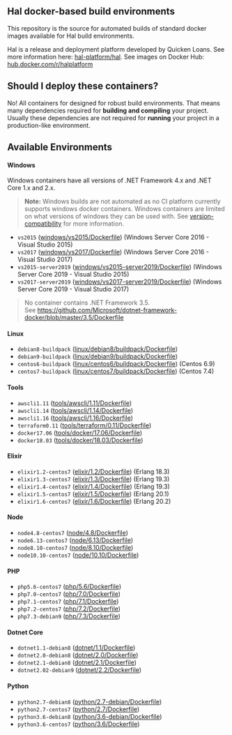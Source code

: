 ## Hal docker-based build environments

This repository is the source for automated builds of standard docker images available for Hal build environments.

Hal is a release and deployment platform developed by Quicken Loans. See more information here: [hal-platform/hal](https://github.com/hal-platform/hal). See images on Docker Hub: [hub.docker.com/r/halplatform](https://hub.docker.com/r/halplatform/hal-build-environments)

## Should I deploy these containers?

No! All containers for designed for robust build environments. That means many dependencies required for **building and compiling** your project. Usually these dependencies are not required for **running** your project in a production-like environment.

## Available Environments

#### Windows

Windows containers have all versions of .NET Framework 4.x and .NET Core 1.x and 2.x.

> **Note:** Windows builds are not automated as no CI platform currently supports windows docker containers.
> Windows containers are limited on what versions of windows they can be used with. See
> [version-compatibility](https://docs.microsoft.com/en-us/virtualization/windowscontainers/deploy-containers/version-compatibility) for more information.

- `vs2015` ([windows/vs2015/Dockerfile](https://github.com/hal-platform/hal-build-environments/blob/master/windows/vs2015/Dockerfile)) (Windows Server Core 2016 - Visual Studio 2015)
- `vs2017` ([windows/vs2017/Dockerfile](https://github.com/hal-platform/hal-build-environments/blob/master/windows/vs2017/Dockerfile)) (Windows Server Core 2016 - Visual Studio 2017)
- `vs2015-server2019` ([windows/vs2015-server2019/Dockerfile](https://github.com/hal-platform/hal-build-environments/blob/master/windows/vs2015-server2019/Dockerfile)) (Windows Server Core 2019 - Visual Studio 2015)
- `vs2017-server2019` ([windows/vs2017-server2019/Dockerfile](https://github.com/hal-platform/hal-build-environments/blob/master/windows/vs2017-server2019/Dockerfile)) (Windows Server Core 2019 - Visual Studio 2017)

> No container contains .NET Framework 3.5.  
> See https://github.com/Microsoft/dotnet-framework-docker/blob/master/3.5/Dockerfile

#### Linux

- `debian8-buildpack` ([linux/debian8/buildpack/Dockerfile](https://github.com/hal-platform/hal-build-environments/blob/master/linux/debian8/buildpack/Dockerfile))
- `debian9-buildpack` ([linux/debian9/buildpack/Dockerfile](https://github.com/hal-platform/hal-build-environments/blob/master/linux/debian9/buildpack/Dockerfile))
- `centos6-buildpack` ([linux/centos6/buildpack/Dockerfile](https://github.com/hal-platform/hal-build-environments/blob/master/linux/centos6/buildpack/Dockerfile)) (Centos 6.9)
- `centos7-buildpack` ([linux/centos7/buildpack/Dockerfile](https://github.com/hal-platform/hal-build-environments/blob/master/linux/centos7/buildpack/Dockerfile)) (Centos 7.4)

#### Tools

- `awscli1.11` ([tools/awscli/1.11/Dockerfile](https://github.com/hal-platform/hal-build-environments/blob/master/tools/awscli/1.11/Dockerfile))
- `awscli1.14` ([tools/awscli/1.14/Dockerfile](https://github.com/hal-platform/hal-build-environments/blob/master/tools/awscli/1.14/Dockerfile))
- `awscli1.16` ([tools/awscli/1.16/Dockerfile](https://github.com/hal-platform/hal-build-environments/blob/master/tools/awscli/1.16/Dockerfile))
- `terraform0.11` ([tools/terraform/0.11/Dockerfile](https://github.com/hal-platform/hal-build-environments/blob/master/tools/terraform/0.11/Dockerfile))
- `docker17.06` ([tools/docker/17.06/Dockerfile](https://github.com/hal-platform/hal-build-environments/blob/master/tools/docker/17.06/Dockerfile))
- `docker18.03` ([tools/docker/18.03/Dockerfile](https://github.com/hal-platform/hal-build-environments/blob/master/tools/docker/18.03/Dockerfile))

#### Elixir

- `elixir1.2-centos7` ([elixir/1.2/Dockerfile](https://github.com/hal-platform/hal-build-environments/blob/master/elixir/1.2/Dockerfile)) (Erlang 18.3)
- `elixir1.3-centos7` ([elixir/1.3/Dockerfile](https://github.com/hal-platform/hal-build-environments/blob/master/elixir/1.3/Dockerfile)) (Erlang 19.3)
- `elixir1.4-centos7` ([elixir/1.4/Dockerfile](https://github.com/hal-platform/hal-build-environments/blob/master/elixir/1.4/Dockerfile)) (Erlang 19.3)
- `elixir1.5-centos7` ([elixir/1.5/Dockerfile](https://github.com/hal-platform/hal-build-environments/blob/master/elixir/1.5/Dockerfile)) (Erlang 20.1)
- `elixir1.6-centos7` ([elixir/1.6/Dockerfile](https://github.com/hal-platform/hal-build-environments/blob/master/elixir/1.6/Dockerfile)) (Erlang 20.2)

#### Node

- `node4.8-centos7` ([node/4.8/Dockerfile](https://github.com/hal-platform/hal-build-environments/blob/master/node/4.8/Dockerfile))
- `node6.13-centos7` ([node/6.13/Dockerfile](https://github.com/hal-platform/hal-build-environments/blob/master/node/6.13/Dockerfile))
- `node8.10-centos7` ([node/8.10/Dockerfile](https://github.com/hal-platform/hal-build-environments/blob/master/node/8.10/Dockerfile))
- `node10.10-centos7` ([node/10.10/Dockerfile](https://github.com/hal-platform/hal-build-environments/blob/master/node/10.10/Dockerfile))

#### PHP

- `php5.6-centos7` ([php/5.6/Dockerfile](https://github.com/hal-platform/hal-build-environments/blob/master/php/5.6/Dockerfile))
- `php7.0-centos7` ([php/7.0/Dockerfile](https://github.com/hal-platform/hal-build-environments/blob/master/php/7.0/Dockerfile))
- `php7.1-centos7` ([php/7.1/Dockerfile](https://github.com/hal-platform/hal-build-environments/blob/master/php/7.1/Dockerfile))
- `php7.2-centos7` ([php/7.2/Dockerfile](https://github.com/hal-platform/hal-build-environments/blob/master/php/7.2/Dockerfile))
- `php7.3-debian9` ([php/7.3/Dockerfile](https://github.com/hal-platform/hal-build-environments/blob/master/php/7.3/Dockerfile))

#### Dotnet Core

- `dotnet1.1-debian8` ([dotnet/1.1/Dockerfile](https://github.com/hal-platform/hal-build-environments/blob/master/dotnet/1.1/Dockerfile))
- `dotnet2.0-debian8` ([dotnet/2.0/Dockerfile](https://github.com/hal-platform/hal-build-environments/blob/master/dotnet/2.0/Dockerfile))
- `dotnet2.1-debian8` ([dotnet/2.1/Dockerfile](https://github.com/hal-platform/hal-build-environments/blob/master/dotnet/2.1/Dockerfile))
- `dotnet2.02-debian9` ([dotnet/2.2/Dockerfile](https://github.com/hal-platform/hal-build-environments/blob/master/dotnet/2.2/Dockerfile))

#### Python

- `python2.7-debian8` ([python/2.7-debian/Dockerfile](https://github.com/hal-platform/hal-build-environments/blob/master/python/2.7-debian/Dockerfile))
- `python2.7-centos7` ([python/2.7/Dockerfile](https://github.com/hal-platform/hal-build-environments/blob/master/python/2.7/Dockerfile))
- `python3.6-debian8` ([python/3.6-debian/Dockerfile](https://github.com/hal-platform/hal-build-environments/blob/master/python/3.6-debian/Dockerfile))
- `python3.6-centos7` ([python/3.6/Dockerfile](https://github.com/hal-platform/hal-build-environments/blob/master/python/3.6/Dockerfile))
